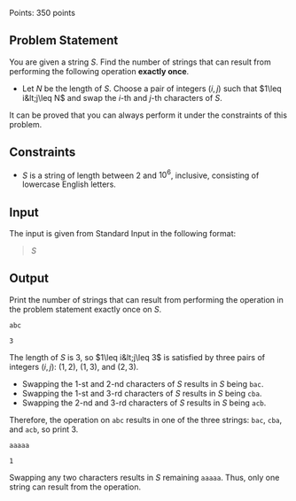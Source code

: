 Points: $350$ points

## Problem Statement

You are given a string $S$. Find the number of strings that can result from performing the following operation **exactly once**.

- Let $N$ be the length of $S$. Choose a pair of integers $(i,j)$ such that $1\leq i&lt;j\leq N$ and swap the $i$-th and $j$-th characters of $S$.

It can be proved that you can always perform it under the constraints of this problem.

## Constraints

- $S$ is a string of length between $2$ and $10^6$, inclusive, consisting of lowercase English letters.

## Input

The input is given from Standard Input in the following format:

> $S$

## Output

Print the number of strings that can result from performing the operation in the problem statement exactly once on $S$.

```input1
abc
```

```output1
3
```

The length of $S$ is $3$, so $1\leq i&lt;j\leq 3$ is satisfied by three pairs of integers $(i,j)$: $(1,2)$, $(1,3)$, and $(2,3)$.

- Swapping the $1$-st and $2$-nd characters of $S$ results in $S$ being `bac`.
- Swapping the $1$-st and $3$-rd characters of $S$ results in $S$ being `cba`.
- Swapping the $2$-nd and $3$-rd characters of $S$ results in $S$ being `acb`.

Therefore, the operation on `abc` results in one of the three strings: `bac`, `cba`, and `acb`, so print $3$.

```input2
aaaaa
```

```output2
1
```

Swapping any two characters results in $S$ remaining `aaaaa`. Thus, only one string can result from the operation.